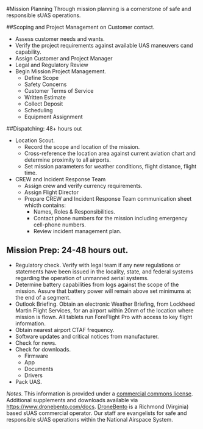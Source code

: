 #Mission Planning
Through mission planning is a cornerstone of safe and responsible sUAS operations.

##Scoping and Project Management on Customer contact.
* Assess customer needs and wants.
* Verify the project requirements against available UAS maneuvers cand capability.
* Assign Customer and Project Manager
* Legal and Regulatory Review
* Begin Mission Project Management.
  * Define Scope
  * Safety Concerns
  * Customer Terms of Service
  * Written Estimate
  * Collect Deposit
  * Scheduling
  * Equipment Assignment

##Dispatching: 48+ hours out
* Location Scout.
  * Record the scope and location of the mission.
  * Cross-reference the location area against current aviation chart and determine proximity to all airports.
  * Set mission parameters for weather conditions, flight distance, flight time.
* CREW and Incident Response Team
  * Assign crew and verify currency requirements.
  * Assign Flight Director
  * Prepare CREW and Incident Response Team communication sheet whicth contains:
    * Names, Roles & Responsibilities.
    * Contact phone numbers for the mission including emergency cell-phone numbers.
    * Review incident management plan.

## Mission Prep: 24-48 hours out.
* Regulatory check. Verify with legal team if any new regulations or statements have been issued in the locality, state, and federal systems regarding the operation of unmanned aerial systems.
* Determine battery capabilities from logs against the scope of the mission. Assure that battery power will remain above set minimums at the end of a segment.
* Outlook Briefing. Obtain an electronic Weather Briefing, from Lockheed Martin Flight Services, for an airport within 20nm of the location where mission is flown. All tablets run ForeFlight Pro with access to key flight information.
* Obtain nearest airport CTAF frequency.
* Software updates and critical notices from manufacturer.
* Check for news.
* Check for downloads.
  * Firmware
  * App
  * Documents
  * Drivers
* Pack UAS.

_Notes_.
This information is provided under a [commercial commons license](https://github.com/dronebento/commercial-operations-manual/blob/master/license.md).  Additional supplements and downloads available via https://www.dronebento.com/docs.  [DroneBento](https://www.dronebento.com/about) is a Richmond (Virginia) based sUAS commercial operator. Our staff are evangelists for safe and responsible sUAS operations within the National Airspace System.
